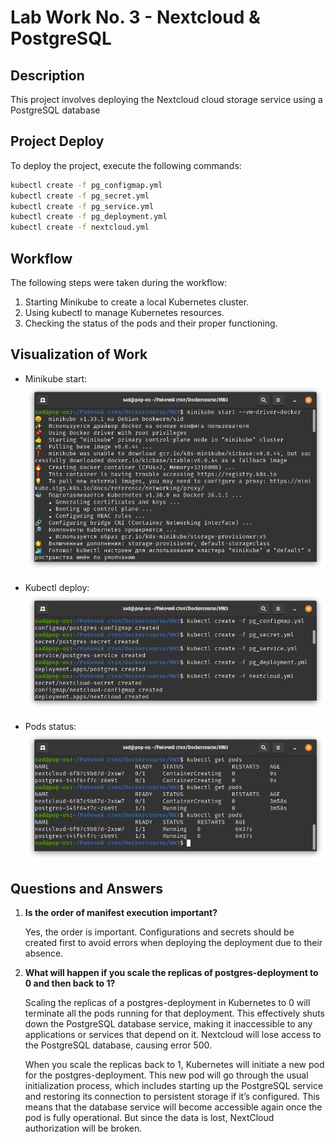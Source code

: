 # Lab Work No. 3 - Nextcloud & PostgreSQL

## Description

This project involves deploying the Nextcloud cloud storage service using a PostgreSQL database

## Project Deploy

To deploy the project, execute the following commands:

```bash
kubectl create -f pg_configmap.yml
kubectl create -f pg_secret.yml
kubectl create -f pg_service.yml
kubectl create -f pg_deployment.yml
kubectl create -f nextcloud.yml
```

## Workflow

The following steps were taken during the workflow:

1. Starting Minikube to create a local Kubernetes cluster.
2. Using kubectl to manage Kubernetes resources.
3. Checking the status of the pods and their proper functioning.

## Visualization of Work

- Minikube start:
![Minikube Start](Screen/Minikube.png)

- Kubectl deploy:
![Kubectl Commands](Screen/Kubectl.png)

- Pods status:
![Pods Status](Screen/Pods.png)

## Questions and Answers

1. **Is the order of manifest execution important?**

   Yes, the order is important. Configurations and secrets should be created first to avoid errors when deploying the deployment due to their absence.

2. **What will happen if you scale the replicas of postgres-deployment to 0 and then back to 1?**

   Scaling the replicas of a postgres-deployment in Kubernetes to 0 will terminate all the pods running for that deployment. This effectively shuts down the PostgreSQL database service, making it inaccessible to any applications or services that depend on it. Nextcloud will lose access to the PostgreSQL database, causing error 500.

   When you scale the replicas back to 1, Kubernetes will initiate a new pod for the postgres-deployment. This new pod will go through the usual initialization process, which includes starting up the PostgreSQL service and restoring its connection to persistent storage if it’s configured. This means that the database service will become accessible again once the pod is fully operational. But since the data is lost, NextCloud authorization will be broken.
